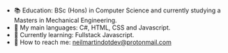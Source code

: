 - :books:  Education: BSc (Hons) in Computer Science and currently studying a Masters in Mechanical Engineering.
- :speech_balloon: My main languages: C#, HTML, CSS and Javascript.
- :seedling: Currently learning: Fullstack Javascript.
- :calling: How to reach me: neilmartindotdev@protonmail.com
